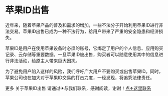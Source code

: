 # 苹果ID出售

近年来，随着苹果产品的普及和需求的增加，一些不法分子开始利用苹果ID进行非法交易。苹果ID出售已成为一种不法行为，给用户带来了严重的安全隐患和经济损失。

苹果ID是用户在使用苹果设备时必须的账号，它绑定了用户的个人信息、应用购买记录、云存储等重要数据。一旦苹果ID被出售，购买者可以随意使用其中的信息进行非法活动，给原主人带来巨大困扰。

为了避免用户陷入这样的风险，我们呼吁广大用户不要购买或出售苹果ID。同时，苹果公司也在加大对于苹果ID交易的打击力度，一经发现，将追究法律责任。

更多 关于苹果ID出售 请通过✈与我们联系，感谢阅读，谢谢！[点✈这里联系](https://b.k02.cc)